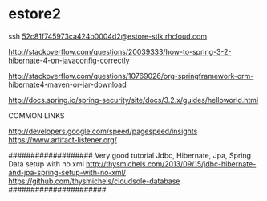 estore2
=======

ssh 52c81f745973ca424b0004d2@estore-stlk.rhcloud.com

http://stackoverflow.com/questions/20039333/how-to-spring-3-2-hibernate-4-on-javaconfig-correctly

http://stackoverflow.com/questions/10769026/org-springframework-orm-hibernate4-maven-or-jar-download

http://docs.spring.io/spring-security/site/docs/3.2.x/guides/helloworld.html

COMMON LINKS

http://developers.google.com/speed/pagespeed/insights
https://www.artifact-listener.org/

###################
Very good tutorial
Jdbc, Hibernate, Jpa, Spring Data setup with no xml
http://thysmichels.com/2013/09/15/jdbc-hibernate-and-jpa-spring-setup-with-no-xml/
https://github.com/thysmichels/cloudsole-database
######################